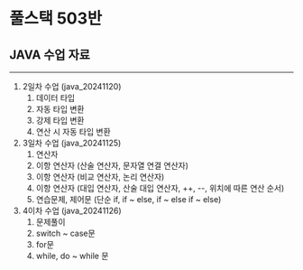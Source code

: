 # 풀스택 503반
## JAVA 수업 자료

---

1. 2일차 수업 (java_20241120)
   1. 데이터 타입
   2. 자동 타입 변환
   3. 강제 타입 변환
   4. 연산 시 자동 타입 변환
2. 3일차 수업 (java_20241125)
   1. 연산자
   2. 이항 연산자 (산술 연산자, 문자열 연결 연산자)
   3. 이항 연산자 (비교 연산자, 논리 연산자)
   4. 이항 연산자 (대입 연산자, 산술 대입 연산자, ++, --, 위치에 따른 연산 순서)
   5. 연습문제, 제어문 (단순 if, if ~ else, if ~ else if ~ else)
3. 4이차 수업 (java_20241126)
   1. 문제풀이
   2. switch ~ case문
   3. for문
   4. while, do ~ while 문
